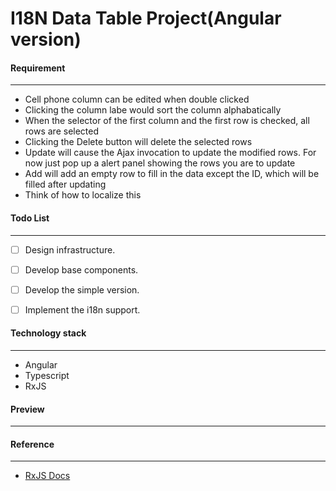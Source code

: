 # I18N Data Table Project(Angular version)

#### Requirement

---

-   Cell phone column can be edited when double clicked
-   Clicking the column labe would sort the column alphabatically
-   When the selector of the first column and the first row is checked, all rows are selected
-   Clicking the Delete button will delete the selected rows
-   Update will cause the Ajax invocation to update the modified rows. For now just pop up a alert panel showing the rows you are to update
-   Add will add an empty row to fill in the data except the ID, which will be filled after updating
-   Think of how to localize this

#### Todo List

---

-   [ ] Design infrastructure.
-   [ ] Develop base components.
-   [ ] Develop the simple version.
-   [ ] Implement the i18n support.


#### Technology stack

---

-   Angular
-   Typescript
-   RxJS


#### Preview

---


#### Reference

---

-   [RxJS Docs](https://rxjs.dev/guide/overview)
